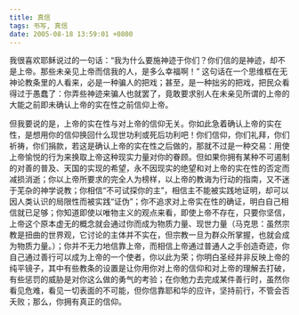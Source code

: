 ```yaml
---
title: 真信
tags: 书写, 真信
date: 2005-08-18 13:59:01 +0800
---
```



我很喜欢耶稣说过的一句话：“我为什么要施神迹于你们？你们信的是神迹，却不是上帝。那些未亲见上帝而信我的人，是多么幸福啊！” 这句话在一个思维框在无神论教条里的人看来，必是一种骗人的把戏；甚至，是一种拙劣的把戏，把民众看得过于愚蠢了：你弄些神迹来骗人也就罢了，竟敢要求别人在未亲见所谓的上帝的大能之前即未确认上帝的实在性之前信仰上帝。

但我要说的是，上帝的实在性与对上帝的信仰无关。你如此急着确认上帝的实在性，是想用你的信仰换回什么现世功利或死后功利吧！你们信仰，你们礼拜，你们祈祷，你们捐款，若这是确认上帝的实在性之后做的，那就不过是一种交易：用使上帝愉悦的行为来换取上帝这种现实力量对你的眷顾。但如果你拥有某种不可遏制的对善的普及、天国的实现的希望，永不因现实的绝望和对上帝的实在性的否定而减损消逝；你以上帝所要求的完全人为榜样，以上帝的教诲为行动的指南，又不迷于芜杂的神学说教；你相信“不可试探你的主”，相信主不能被实践地证明，却可以因人类认识的局限性而被实践“证伪”；你不追求对上帝实在性的确证，明白自己相信就已足够；你知道即使以唯物主义的观点来看，即使上帝不存在，只要你坚信，上帝这个原本虚无的概念就会通过你而成为物质力量、现世力量（马克思：虽然宗教是扭曲的世界观，它讨论的主体并不实在，但宗教一旦为群众所掌握，也就会成为物质力量。）；你并不无力地信靠上帝，而相信上帝通过普通人之手创造奇迹，你自己通过善行可以成为上帝的一个使者，你以此为荣；你明白圣经并非反映上帝的纯平镜子，其中有些教条的设置是让你用你对上帝的信仰和对上帝的理解去打破，有些惩罚的威胁是对你这么做的勇气的考验；在你勉力去完成某件善行时，虽然你看见危难，看见一切表面的不可能，但你信靠耶和华的应许，坚持前行，不管会否夭败；那么，你拥有真正的信仰。


